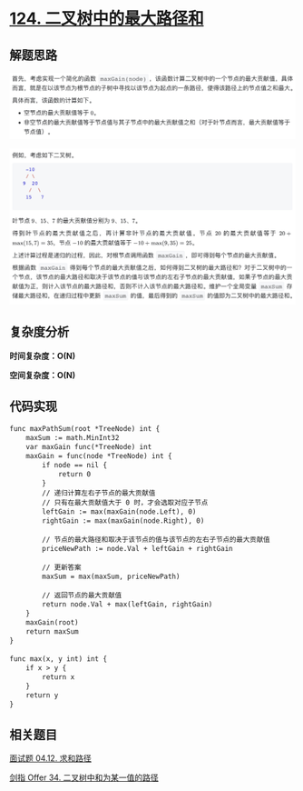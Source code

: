 # [124. 二叉树中的最大路径和](https://leetcode-cn.com/problems/binary-tree-maximum-path-sum/)

## 解题思路

![28964E9A-3D9B-4932-AA84-FB0A88541175](images/28964E9A-3D9B-4932-AA84-FB0A88541175.png)

![1000A85C-C5F6-4BC8-B418-0180E052F007](images/1000A85C-C5F6-4BC8-B418-0180E052F007.png)

## 复杂度分析

**时间复杂度：O(N)**

**空间复杂度：O(N)** 

## 代码实现

```golang
func maxPathSum(root *TreeNode) int {
	maxSum := math.MinInt32
	var maxGain func(*TreeNode) int
	maxGain = func(node *TreeNode) int {
		if node == nil {
			return 0
		}
		// 递归计算左右子节点的最大贡献值
		// 只有在最大贡献值大于 0 时，才会选取对应子节点
		leftGain := max(maxGain(node.Left), 0)
		rightGain := max(maxGain(node.Right), 0)

		// 节点的最大路径和取决于该节点的值与该节点的左右子节点的最大贡献值
		priceNewPath := node.Val + leftGain + rightGain

		// 更新答案
		maxSum = max(maxSum, priceNewPath)

		// 返回节点的最大贡献值
		return node.Val + max(leftGain, rightGain)
	}
	maxGain(root)
	return maxSum
}

func max(x, y int) int {
	if x > y {
		return x
	}
	return y
}
```

## 相关题目

[面试题 04.12. 求和路径](https://github.com/WTongStudio/LeetCode/blob/master/数据结构/树/面试题%2004.12.%20求和路径.md)

[剑指 Offer 34. 二叉树中和为某一值的路径](https://github.com/WTongStudio/LeetCode/blob/master/数据结构/树/剑指%20Offer%2034.%20二叉树中和为某一值的路径.md)